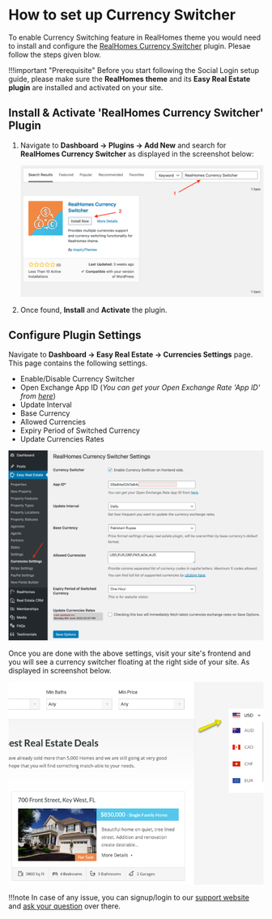 # How to set up Currency Switcher

To enable Currency Switching feature in RealHomes theme you would need to install and configure the [RealHomes Currency Switcher](https://wordpress.org/plugins/realhomes-currency-switcher/) plugin. Plesae follow the steps given blow.

!!!important "Prerequisite"
	Before you start following the Social Login setup guide, please make sure the **RealHomes theme** and its **Easy Real Estate plugin** are installed and activated on your site.

## Install & Activate 'RealHomes Currency Switcher' Plugin

1. Navigate to **Dashboard → Plugins → Add New** and search for **RealHomes Currency Switcher** as displayed in the screenshot below: 
	
	![Install RealHomes Currency Switcher Plugin](images/other-features/search-realhomes-currency-switcher.png)

2. Once found, **Install** and **Activate** the plugin.

## Configure Plugin Settings

Navigate to **Dashboard → Easy Real Estate → Currencies Settings** page. This page contains the following settings.
	
- Enable/Disable Currency Switcher
- Open Exchange App ID (*You can get your Open Exchange Rate 'App ID' from [here](https://support.openexchangerates.org/article/121-your-app-id)*)
- Update Interval
- Base Currency
- Allowed Currencies
- Expiry Period of Switched Currency
- Update Currencies Rates

![Currencies Settings](images/other-features/realhomes-currency-switcher-settings.png)

Once you are done with the above settings, visit your site's frontend and you will see a currency switcher floating at the right side of your site. As displayed in screenshot below.

![RealHomes Documentation](images/other-features/currency-switcher-frontend.png)

!!!note
	In case of any issue, you can signup/login to our [support website](https://support.inspirythemes.com/login-register/) and [ask your question](https://support.inspirythemes.com/ask-question/) over there.